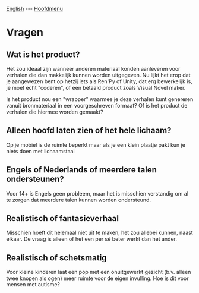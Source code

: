 [English](QUESTIONS_en) --- [Hoofdmenu](.)

# Vragen
## Wat is het product?
Het zou ideaal zijn wanneer anderen materiaal konden aanleveren voor verhalen die dan makkelijk kunnen worden uitgegeven. Nu lijkt het erop dat je aangewezen bent op hetzij iets als Ren'Py of Unity, dat erg bewerkelijk is, je moet echt "coderen", of een betaald product zoals Visual Novel maker.  

Is het product nou een "wrapper" waarmee je deze verhalen kunt genereren vanuit bronmateriaal in een voorgeschreven formaat? Of is het product de verhalen die hiermee worden gemaakt?
## Alleen hoofd laten zien of het hele lichaam?
Op je mobiel is de ruimte beperkt maar als je een klein plaatje pakt kun je niets doen met lichaamstaal
## Engels of Nederlands of meerdere talen ondersteunen?
Voor 14+ is Engels geen probleem, maar het is misschien verstandig om al te zorgen dat meerdere talen kunnen worden ondersteund.
## Realistisch of fantasieverhaal
Misschien hoeft dit helemaal niet uit te maken, het zou allebei kunnen, naast elkaar. De vraag is alleen of het een per sé beter werkt dan het ander.
## Realistisch of schetsmatig
Voor kleine kinderen laat een pop met een onuitgewerkt gezicht (b.v. alleen twee knopen als ogen) meer ruimte voor de eigen invulling. Hoe is dit voor mensen met autisme?
